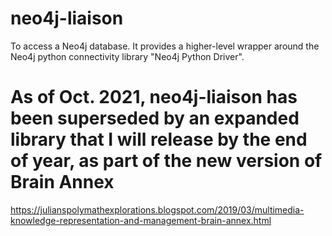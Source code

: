 # neo4j-liaison

To access a Neo4j database.     It provides a higher-level wrapper around the Neo4j python connectivity library "Neo4j Python Driver".

# As of Oct. 2021, neo4j-liaison has been superseded by an expanded library that I will release by the end of year, as part of the new version of Brain Annex

https://julianspolymathexplorations.blogspot.com/2019/03/multimedia-knowledge-representation-and-management-brain-annex.html

